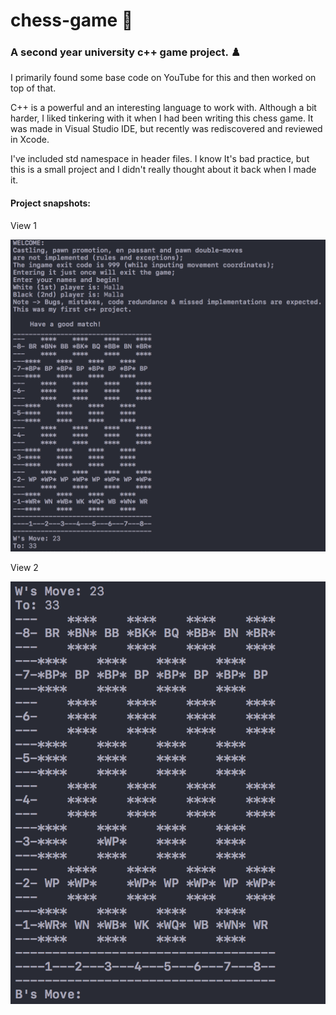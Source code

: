 # chess-game 🏁
<h3>A second year university c++ game project. ♟️</h3>
<p>I primarily found some base code on YouTube for this and then worked on top of that.</p>
<p>C++ is a powerful and an interesting language to work with. Although a bit harder, I liked tinkering with it when I had been writing this chess game. It was made in Visual Studio IDE, but recently was rediscovered and reviewed in Xcode.</p>
<p>I've included std namespace in header files. I know It's bad practice, but this is a small project and I didn't really thought about it back when I made it. </p>

#### Project snapshots:
<p>View 1</p>
<img src="screen-shots/view-1.png" alt="View 1">
<p>View 2</p>
<img src="screen-shots/view-2.png" alt="View 2">


